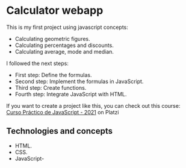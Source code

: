 # Calculator webapp

This is my first project using javascript concepts:

- Calculating geometric figures.
- Calculating percentages and discounts.
- Calculating average, mode and median.

I followed the next steps:

- First step: Define the formulas.
- Second step: Implement the formulas in JavaScript.
- Third step: Create functions.
- Fourth step: Integrate JavaScript with HTML.

If you want to create a project like this, you can check out this course: [Curso Práctico de JavaScript - 2021](https://platzi.com/clases/old/javascript-practico-2021/) on Platzi

## Technologies and concepts

- HTML.
- CSS.
- JavaScript-
